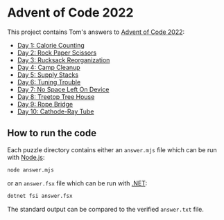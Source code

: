 # Advent of Code 2022

This project contains Tom's answers to [Advent of Code 2022](https://adventofcode.com/):

* [Day 1: Calorie Counting](./Day%201)
* [Day 2: Rock Paper Scissors](./Day%202)
* [Day 3: Rucksack Reorganization](./Day%203)
* [Day 4: Camp Cleanup](./Day%204)
* [Day 5: Supply Stacks](./Day%205)
* [Day 6: Tuning Trouble](./Day%206)
* [Day 7: No Space Left On Device](./Day%207)
* [Day 8: Treetop Tree House](./Day%208)
* [Day 9: Rope Bridge](./Day%209)
* [Day 10: Cathode-Ray Tube](./Day%2010)

## How to run the code

Each puzzle directory contains either an `answer.mjs` file which can be run with [Node.js](https://nodejs.org/):

```sh
node answer.mjs
```

or an `answer.fsx` file which can be run with [.NET](https://dotnet.microsoft.com/):

```sh
dotnet fsi answer.fsx
```

The standard output can be compared to the verified `answer.txt` file.
